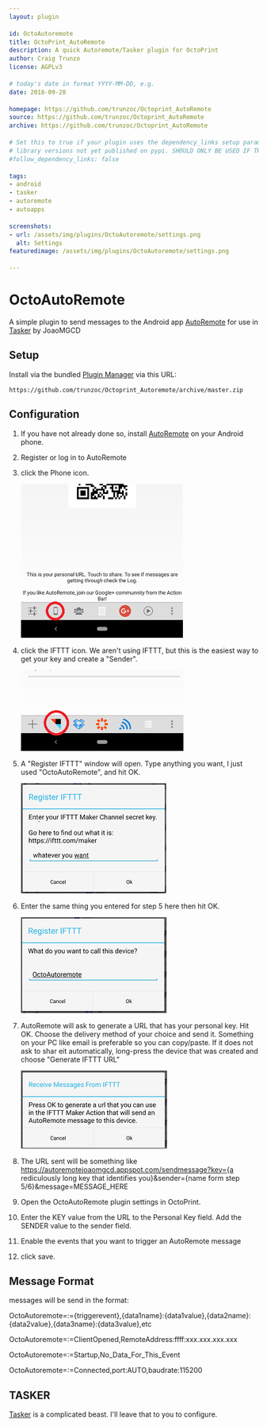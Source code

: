 ```yaml
---
layout: plugin

id: OctoAutoremote
title: OctoPrint_AutoRemote
description: A quick Autoremote/Tasker plugin for OctoPrint
author: Craig Trunzo
license: AGPLv3

# today's date in format YYYY-MM-DD, e.g.
date: 2018-09-28

homepage: https://github.com/trunzoc/Octoprint_AutoRemote
source: https://github.com/trunzoc/Octoprint_AutoRemote
archive: https://github.com/trunzoc/Octoprint_AutoRemote

# Set this to true if your plugin uses the dependency_links setup parameter to include
# library versions not yet published on pypi. SHOULD ONLY BE USED IF THERE IS NO OTHER OPTION!
#follow_dependency_links: false

tags:
- android
- tasker
- autoremote
- autoapps

screenshots:
- url: /assets/img/plugins/OctoAutoremote/settings.png
  alt: Settings
featuredimage: /assets/img/plugins/OctoAutoremote/settings.png

---
```

# OctoAutoRemote

A simple plugin to send messages to the Android app [AutoRemote](https://play.google.com/store/apps/details?id=com.joaomgcd.autoremote) for use in [Tasker](https://play.google.com/store/apps/details?id=net.dinglisch.android.taskerm) by JoaoMGCD

## Setup

Install via the bundled [Plugin Manager](http://docs.octoprint.org/en/master/bundledplugins/pluginmanager.html)
via this URL:

    https://github.com/trunzoc/Octoprint_Autoremote/archive/master.zip

## Configuration
1. If you have not already done so, install [AutoRemote](https://play.google.com/store/apps/details?id=com.joaomgcd.autoremote) on your Android phone.
2. Register or log in to AutoRemote
3. click the Phone icon.

    ![screenshot](/assets/img/plugins/OctoAutoremote/autoremotephoneicon.png)
4. click the IFTTT icon. We aren't using IFTTT, but this is the easiest way to get your key and create a "Sender". 
    
    ![screenshot](/assets/img/plugins/OctoAutoremote/autoremoteifttticon.png)
5. A "Register IFTTT" window will open.  Type anything you want, I just used "OctoAutoRemote", and hit OK.
    
    ![screenshot](/assets/img/plugins/OctoAutoremote/registerifttticon.png)
6. Enter the same thing you entered for step 5 here then hit OK.
    
    ![screenshot](/assets/img/plugins/OctoAutoremote/devicename.png)
7. AutoRemote will ask to generate a URL that has your personal key. Hit OK. Choose the delivery method of your choice and send it. Something on your PC like email is preferable so you can copy/paste. If it does not ask to shar eit automatically, long-press the device that was created and choose "Generate IFTTT URL"
    
    ![screenshot](/assets/img/plugins/OctoAutoremote/generateurl.png)
8. The URL sent will be something like https://autoremotejoaomgcd.appspot.com/sendmessage?key={a rediculously long key that identifies you}&sender={name form step 5/6}&message=MESSAGE_HERE    
9. Open the OctoAutoRemote plugin settings in OctoPrint. 
10. Enter the KEY value from the URL to the Personal Key field.  Add the SENDER value to the sender field.
11. Enable the events that you want to trigger an AutoRemote message
12. click save.

## Message Format

messages will be send in the format:

OctoAutoremote=:={triggerevent},{data1name}:{data1value},{data2name}:{data2value},{data3name}:{data3value},etc

OctoAutoremote=:=ClientOpened,RemoteAddress:ffff:xxx.xxx.xxx.xxx

OctoAutoremote=:=Startup,No_Data_For_This_Event

OctoAutoremote=:=Connected,port:AUTO,baudrate:115200

## TASKER

[Tasker](https://play.google.com/store/apps/details?id=net.dinglisch.android.taskerm) is a complicated beast.  I'll leave that to you to configure.
 
